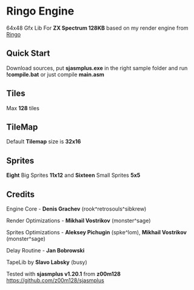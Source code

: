 # Ringo Engine
64x48 Gfx Lib For **ZX Spectrum 128KB** based on my render engine from [Ringo](https://zxonline.net/game/ringo)

## Quick Start

Download sources, put **sjasmplus.exe** in the right sample folder and run **!compile.bat** or just compile **main.asm**

## Tiles

Max **128** tiles

## TileMap

Default **Tilemap** size is **32x16**

## Sprites

**Eight** Big Sprites **11x12** and **Sixteen** Small Sprites **5x5**


## Credits

Engine Core - **Denis Grachev** (rook^retrosouls^sibkrew)

Render Optimizations - **Mikhail Vostrikov** (monster^sage)

Sprites Optimizations - **Aleksey Pichugin** (spke^lom), **Mikhail Vostrikov** (monster^sage)

Delay Routine - **Jan Bobrowski**

TapeLib by **Slavo Labsky** (busy)

Tested with **sjasmplus v1.20.1** from **z00m128** https://github.com/z00m128/sjasmplus


